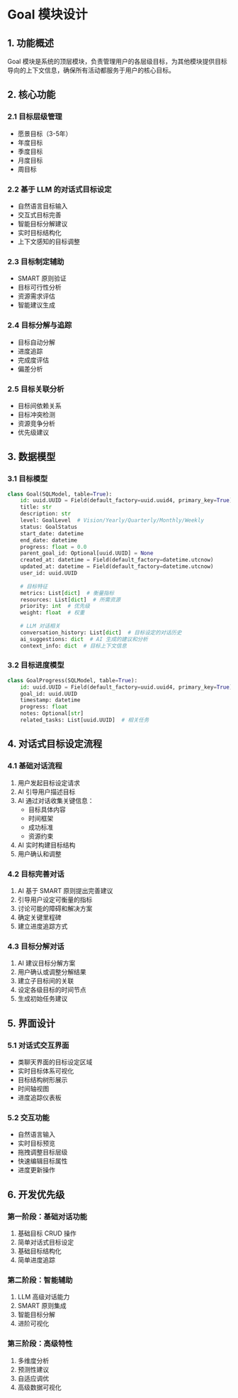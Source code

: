 # Goal 模块设计

## 1. 功能概述

Goal 模块是系统的顶层模块，负责管理用户的各层级目标，为其他模块提供目标导向的上下文信息，确保所有活动都服务于用户的核心目标。

## 2. 核心功能

### 2.1 目标层级管理
- 愿景目标（3-5年）
- 年度目标
- 季度目标
- 月度目标
- 周目标

### 2.2 基于 LLM 的对话式目标设定
- 自然语言目标输入
- 交互式目标完善
- 智能目标分解建议
- 实时目标结构化
- 上下文感知的目标调整

### 2.3 目标制定辅助
- SMART 原则验证
- 目标可行性分析
- 资源需求评估
- 智能建议生成

### 2.4 目标分解与追踪
- 目标自动分解
- 进度追踪
- 完成度评估
- 偏差分析

### 2.5 目标关联分析
- 目标间依赖关系
- 目标冲突检测
- 资源竞争分析
- 优先级建议

## 3. 数据模型

### 3.1 目标模型
```python
class Goal(SQLModel, table=True):
    id: uuid.UUID = Field(default_factory=uuid.uuid4, primary_key=True)
    title: str
    description: str
    level: GoalLevel  # Vision/Yearly/Quarterly/Monthly/Weekly
    status: GoalStatus
    start_date: datetime
    end_date: datetime
    progress: float = 0.0
    parent_goal_id: Optional[uuid.UUID] = None
    created_at: datetime = Field(default_factory=datetime.utcnow)
    updated_at: datetime = Field(default_factory=datetime.utcnow)
    user_id: uuid.UUID
    
    # 目标特征
    metrics: List[dict]  # 衡量指标
    resources: List[dict]  # 所需资源
    priority: int  # 优先级
    weight: float  # 权重
    
    # LLM 对话相关
    conversation_history: List[dict]  # 目标设定的对话历史
    ai_suggestions: dict  # AI 生成的建议和分析
    context_info: dict  # 目标上下文信息
```

### 3.2 目标进度模型
```python
class GoalProgress(SQLModel, table=True):
    id: uuid.UUID = Field(default_factory=uuid.uuid4, primary_key=True)
    goal_id: uuid.UUID
    timestamp: datetime
    progress: float
    notes: Optional[str]
    related_tasks: List[uuid.UUID]  # 相关任务
```

## 4. 对话式目标设定流程

### 4.1 基础对话流程
1. 用户发起目标设定请求
2. AI 引导用户描述目标
3. AI 通过对话收集关键信息：
   - 目标具体内容
   - 时间框架
   - 成功标准
   - 资源约束
4. AI 实时构建目标结构
5. 用户确认和调整

### 4.2 目标完善对话
1. AI 基于 SMART 原则提出完善建议
2. 引导用户设定可衡量的指标
3. 讨论可能的障碍和解决方案
4. 确定关键里程碑
5. 建立进度追踪方式

### 4.3 目标分解对话
1. AI 建议目标分解方案
2. 用户确认或调整分解结果
3. 建立子目标间的关联
4. 设定各级目标的时间节点
5. 生成初始任务建议

## 5. 界面设计

### 5.1 对话式交互界面
- 类聊天界面的目标设定区域
- 实时目标体系可视化
- 目标结构树形展示
- 时间轴视图
- 进度追踪仪表板

### 5.2 交互功能
- 自然语言输入
- 实时目标预览
- 拖拽调整目标层级
- 快速编辑目标属性
- 进度更新操作

## 6. 开发优先级

### 第一阶段：基础对话功能
1. 基础目标 CRUD 操作
2. 简单对话式目标设定
3. 基础目标结构化
4. 简单进度追踪

### 第二阶段：智能辅助
1. LLM 高级对话能力
2. SMART 原则集成
3. 智能目标分解
4. 进阶可视化

### 第三阶段：高级特性
1. 多维度分析
2. 预测性建议
3. 自适应调优
4. 高级数据可视化
